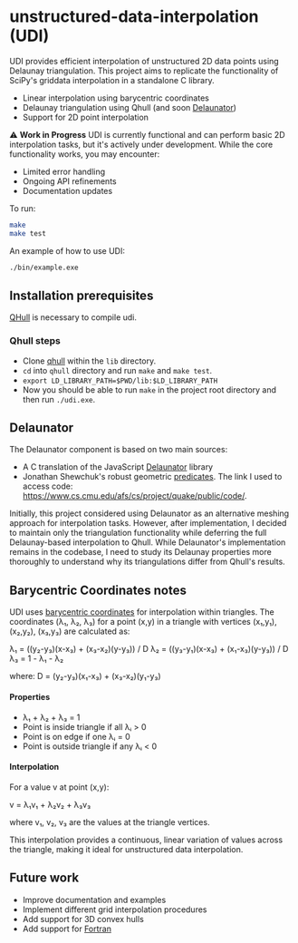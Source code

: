 # unstructured-data-interpolation (UDI)

UDI provides efficient interpolation of unstructured 2D data points using Delaunay triangulation. This project aims to replicate the functionality of SciPy's griddata interpolation in a standalone C library.

- Linear interpolation using barycentric coordinates
- Delaunay triangulation using Qhull (and soon [Delaunator](https://github.com/mapbox/delaunator/tree/main))
- Support for 2D point interpolation

⚠️ **Work in Progress**
UDI is currently functional and can perform basic 2D interpolation tasks, but it's actively under development. While the core functionality works, you may encounter:
- Limited error handling
- Ongoing API refinements
- Documentation updates

To run:
```bash
make
make test
```

An example of how to use UDI:
```bash
./bin/example.exe
```

## Installation prerequisites

[QHull](http://www.qhull.org/) is necessary to compile udi.

[qhull github]: https://github.com/qhull/qhull

### Qhull steps


- Clone [qhull](https://github.com/qhull/qhull) within the `lib` directory.
- `cd` into `qhull` directory and run `make` and `make test`.
- `export LD_LIBRARY_PATH=$PWD/lib:$LD_LIBRARY_PATH`
- Now you should be able to run `make` in the project root directory and then run `./udi.exe`.

## Delaunator

The Delaunator component is based on two main sources:

- A C translation of the JavaScript [Delaunator](https://github.com/mapbox/delaunator/tree/main) library
- Jonathan Shewchuk's robust geometric [predicates](https://www.cs.cmu.edu/afs/cs/project/quake/public/code/). The link I used to access code: https://www.cs.cmu.edu/afs/cs/project/quake/public/code/.


Initially, this project considered using Delaunator as an alternative meshing approach for interpolation tasks. However, after implementation, I decided to maintain only the triangulation functionality while deferring the full Delaunay-based interpolation to Qhull. While Delaunator's implementation remains in the codebase, I need to study its Delaunay properties more thoroughly to understand why its triangulations differ from Qhull's results.

## Barycentric Coordinates notes

UDI uses [barycentric coordinates](https://en.wikipedia.org/wiki/Barycentric_coordinate_system) for interpolation within triangles. The coordinates (λ₁, λ₂, λ₃) for a point (x,y) in a triangle with vertices (x₁,y₁), (x₂,y₂), (x₃,y₃) are calculated as:

λ₁ = ((y₂-y₃)(x-x₃) + (x₃-x₂)(y-y₃)) / D
λ₂ = ((y₃-y₁)(x-x₃) + (x₁-x₃)(y-y₃)) / D
λ₃ = 1 - λ₁ - λ₂

where:
D = (y₂-y₃)(x₁-x₃) + (x₃-x₂)(y₁-y₃)

#### Properties
- λ₁ + λ₂ + λ₃ = 1
- Point is inside triangle if all λᵢ > 0
- Point is on edge if one λᵢ = 0
- Point is outside triangle if any λᵢ < 0

#### Interpolation
For a value v at point (x,y):

v = λ₁v₁ + λ₂v₂ + λ₃v₃

where v₁, v₂, v₃ are the values at the triangle vertices.

This interpolation provides a continuous, linear variation of values across the triangle, making it ideal for unstructured data interpolation.


## Future work
- Improve documentation and examples
- Implement different grid interpolation procedures
- Add support for 3D convex hulls
- Add support for [Fortran](https://fortran-lang.org/)

